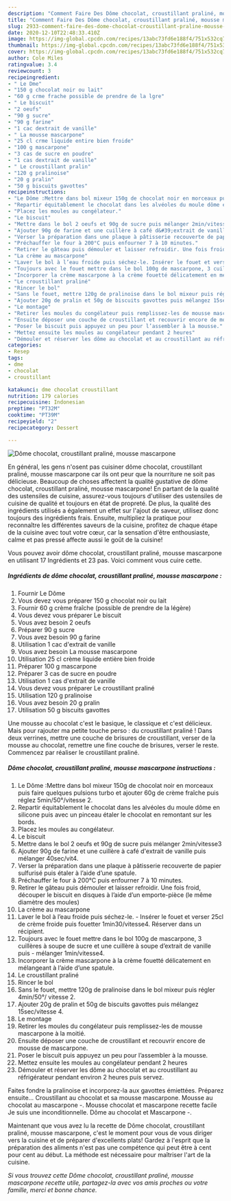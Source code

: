 ```yaml
---
description: "Comment Faire Des Dôme chocolat, croustillant praliné, mousse mascarpone"
title: "Comment Faire Des Dôme chocolat, croustillant praliné, mousse mascarpone"
slug: 2933-comment-faire-des-dome-chocolat-croustillant-praline-mousse-mascarpone
date: 2020-12-10T22:48:33.410Z
image: https://img-global.cpcdn.com/recipes/13abc73fd6e188f4/751x532cq70/dome-chocolat-croustillant-praline-mousse-mascarpone-photo-principale-de-la-recette.jpg
thumbnail: https://img-global.cpcdn.com/recipes/13abc73fd6e188f4/751x532cq70/dome-chocolat-croustillant-praline-mousse-mascarpone-photo-principale-de-la-recette.jpg
cover: https://img-global.cpcdn.com/recipes/13abc73fd6e188f4/751x532cq70/dome-chocolat-croustillant-praline-mousse-mascarpone-photo-principale-de-la-recette.jpg
author: Cole Miles
ratingvalue: 3.4
reviewcount: 3
recipeingredient:
- " Le Dme"
- "150 g chocolat noir ou lait"
- "60 g crme frache possible de prendre de la lgre"
- " Le biscuit"
- "2 oeufs"
- "90 g sucre"
- "90 g farine"
- "1 cac dextrait de vanille"
- " La mousse mascarpone"
- "25 cl crme liquide entire bien froide"
- "100 g mascarpone"
- "3 cas de sucre en poudre"
- "1 cas dextrait de vanille"
- " Le croustillant pralin"
- "120 g pralinoise"
- "20 g pralin"
- "50 g biscuits gavottes"
recipeinstructions:
- "Le Dôme :Mettre dans bol mixeur 150g de chocolat noir en morceaux puis faire quelques pulsions turbo et ajouter 60g de crème fraîche puis réglez 5min/50°/vitesse 2."
- "Repartir équitablement le chocolat dans les alvéoles du moule dôme en silicone puis avec un pinceau étaler le chocolat en remontant sur les bords."
- "Placez les moules au congélateur."
- "Le biscuit"
- "Mettre dans le bol 2 oeufs et 90g de sucre puis mélanger 2min/vitesse3"
- "Ajouter 90g de farine et une cuillère à café d&#39;extrait de vanille puis mélanger 40sec/vit4."
- "Verser la préparation dans une plaque à pâtisserie recouverte de papier sulfurisé puis étaler à l’aide d’une spatule."
- "Préchauffer le four à 200°C puis enfourner 7 à 10 minutes."
- "Retirer le gâteau puis démouler et laisser refroidir. Une fois froid, découper le biscuit en disques à l’aide d’un emporte-pièce (le même diamètre des moules)"
- "La crème au mascarpone"
- "Laver le bol à l’eau froide puis séchez-le. Insérer le fouet et verser 25cl de crème froide puis fouetter 1min30/vitesse4. Réserver dans un récipient."
- "Toujours avec le fouet mettre dans le bol 100g de mascarpone, 3 cuillères à soupe de sucre et une cuillère à soupe d’extrait de vanille puis mélanger 1min/vitesse4."
- "Incorporer la crème mascarpone à la crème fouetté délicatement en mélangeant à l’aide d’une spatule."
- "Le croustillant praliné"
- "Rincer le bol"
- "Sans le fouet, mettre 120g de pralinoise dans le bol mixeur puis régler 4min/50°/ vitesse 2."
- "Ajouter 20g de pralin et 50g de biscuits gavottes puis mélangez 15sec/vitesse 4."
- "Le montage"
- "Retirer les moules du congélateur puis remplissez-les de mousse mascarpone à la moitié."
- "Ensuite déposer une couche de croustillant et recouvrir encore de mousse de mascarpone."
- "Poser le biscuit puis appuyez un peu pour l’assembler à la mousse."
- "Mettez ensuite les moules au congélateur pendant 2 heures"
- "Démouler et réserver les dôme au chocolat et au croustillant au réfrigérateur pendant environ 2 heures puis servez."
categories:
- Resep
tags:
- dme
- chocolat
- croustillant

katakunci: dme chocolat croustillant 
nutrition: 179 calories
recipecuisine: Indonesian
preptime: "PT32M"
cooktime: "PT39M"
recipeyield: "2"
recipecategory: Dessert

---
```



![Dôme chocolat, croustillant praliné, mousse mascarpone](https://img-global.cpcdn.com/recipes/13abc73fd6e188f4/751x532cq70/dome-chocolat-croustillant-praline-mousse-mascarpone-photo-principale-de-la-recette.jpg)

En général, les gens n'osent pas cuisiner dôme chocolat, croustillant praliné, mousse mascarpone car ils ont peur que la nourriture ne soit pas délicieuse. Beaucoup de choses affectent la qualité gustative de dôme chocolat, croustillant praliné, mousse mascarpone! En partant de la qualité des ustensiles de cuisine, assurez-vous toujours d'utiliser des ustensiles de cuisine de qualité et toujours en état de propreté. De plus, la qualité des ingrédients utilisés a également un effet sur l'ajout de saveur, utilisez donc toujours des ingrédients frais. Ensuite, multipliez la pratique pour reconnaître les différentes saveurs de la cuisine, profitez de chaque étape de la cuisine avec tout votre cœur, car la sensation d'être enthousiaste, calme et pas pressé affecte aussi le goût de la cuisine!

<!--inarticleads1-->

Vous pouvez avoir dôme chocolat, croustillant praliné, mousse mascarpone en utilisant 17 Ingrédients et 23 pas. Voici comment vous cuire cette.

##### Ingrédients de dôme chocolat, croustillant praliné, mousse mascarpone :

1. Fournir  Le Dôme
1. Vous devez vous préparer 150 g chocolat noir ou lait
1. Fournir 60 g crème fraîche (possible de prendre de la légère)
1. Vous devez vous préparer  Le biscuit
1. Vous avez besoin 2 oeufs
1. Préparer 90 g sucre
1. Vous avez besoin 90 g farine
1. Utilisation 1 cac d&#39;extrait de vanille
1. Vous avez besoin  La mousse mascarpone
1. Utilisation 25 cl crème liquide entière bien froide
1. Préparer 100 g mascarpone
1. Préparer 3 cas de sucre en poudre
1. Utilisation 1 cas d&#39;extrait de vanille
1. Vous devez vous préparer  Le croustillant praliné
1. Utilisation 120 g pralinoise
1. Vous avez besoin 20 g pralin
1. Utilisation 50 g biscuits gavottes


Une mousse au chocolat c&#39;est le basique, le classique et c&#39;est délicieux. Mais pour rajouter ma petite touche perso : du croustillant praliné ! Dans deux verrines, mettre une couche de brisures de croustillant, verser de la mousse au chocolat, remettre une fine couche de brisures, verser le reste. Commencez par réaliser le croustillant praliné. 

<!--inarticleads2-->

##### Dôme chocolat, croustillant praliné, mousse mascarpone instructions :

1. Le Dôme :Mettre dans bol mixeur 150g de chocolat noir en morceaux puis faire quelques pulsions turbo et ajouter 60g de crème fraîche puis réglez 5min/50°/vitesse 2.
1. Repartir équitablement le chocolat dans les alvéoles du moule dôme en silicone puis avec un pinceau étaler le chocolat en remontant sur les bords.
1. Placez les moules au congélateur.
1. Le biscuit
1. Mettre dans le bol 2 oeufs et 90g de sucre puis mélanger 2min/vitesse3
1. Ajouter 90g de farine et une cuillère à café d&#39;extrait de vanille puis mélanger 40sec/vit4.
1. Verser la préparation dans une plaque à pâtisserie recouverte de papier sulfurisé puis étaler à l’aide d’une spatule.
1. Préchauffer le four à 200°C puis enfourner 7 à 10 minutes.
1. Retirer le gâteau puis démouler et laisser refroidir. Une fois froid, découper le biscuit en disques à l’aide d’un emporte-pièce (le même diamètre des moules)
1. La crème au mascarpone
1. Laver le bol à l’eau froide puis séchez-le. - Insérer le fouet et verser 25cl de crème froide puis fouetter 1min30/vitesse4. Réserver dans un récipient.
1. Toujours avec le fouet mettre dans le bol 100g de mascarpone, 3 cuillères à soupe de sucre et une cuillère à soupe d’extrait de vanille puis - mélanger 1min/vitesse4.
1. Incorporer la crème mascarpone à la crème fouetté délicatement en mélangeant à l’aide d’une spatule.
1. Le croustillant praliné
1. Rincer le bol
1. Sans le fouet, mettre 120g de pralinoise dans le bol mixeur puis régler 4min/50°/ vitesse 2.
1. Ajouter 20g de pralin et 50g de biscuits gavottes puis mélangez 15sec/vitesse 4.
1. Le montage
1. Retirer les moules du congélateur puis remplissez-les de mousse mascarpone à la moitié.
1. Ensuite déposer une couche de croustillant et recouvrir encore de mousse de mascarpone.
1. Poser le biscuit puis appuyez un peu pour l’assembler à la mousse.
1. Mettez ensuite les moules au congélateur pendant 2 heures
1. Démouler et réserver les dôme au chocolat et au croustillant au réfrigérateur pendant environ 2 heures puis servez.


Faites fondre la pralinoise et incorporez-la aux gavottes émiettées. Préparez ensuite… Croustillant au chocolat et sa mousse mascarpone. Mousse au chocolat au mascarpone -. Mousse chocolat et mascarpone recette facile Je suis une inconditionnelle. Dôme au chocolat et Mascarpone -. 

<!--inarticleads1-->

<p>
Maintenant que vous avez lu la recette de Dôme chocolat, croustillant praliné, mousse mascarpone, c'est le moment pour vous de vous diriger vers la cuisine et de préparer d'excellents plats! Gardez à l'esprit que la préparation des aliments n'est pas une compétence qui peut être à cent pour cent au début. La méthode est nécessaire pour maîtriser l'art de la cuisine.
</p>

<p>
<i>Si vous trouvez cette Dôme chocolat, croustillant praliné, mousse mascarpone recette utile, partagez-la avec vos amis proches ou votre famille, merci et bonne chance.</i>
</p>
